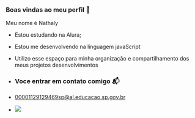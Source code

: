 ### Boas vindas ao meu perfil 💙

Meu nome é Nathaly

- Estou estudando na Alura;
- Estou me desenvolvendo na linguagem javaScript
- Utilizo esse espaço para minha organização e compartilhamento dos meus projetos desenvolvimentos

- ### Voce entrar em contato comigo 📬

- 00001129129469sp@al.educacao.sp.gov.br

- ![](https://github.com/nathteves/nathalytf/assets/171076096/db48d57f-a642-4b36-b2dd-210223d65608)

